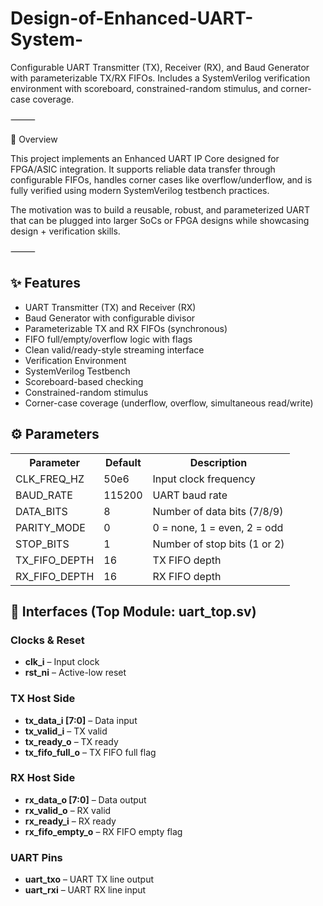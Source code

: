 # Design-of-Enhanced-UART-System-
Configurable UART Transmitter (TX), Receiver (RX), and Baud Generator with parameterizable TX/RX FIFOs. Includes a SystemVerilog verification environment with scoreboard, constrained-random stimulus, and corner-case coverage.

⸻

📘 Overview

This project implements an Enhanced UART IP Core designed for FPGA/ASIC integration. It supports reliable data transfer through configurable FIFOs, handles corner cases like overflow/underflow, and is fully verified using modern SystemVerilog testbench practices.

The motivation was to build a reusable, robust, and parameterized UART that can be plugged into larger SoCs or FPGA designs while showcasing design + verification skills.

⸻

<h2>✨ Features</h2>
<ul>
  <li>UART Transmitter (TX) and Receiver (RX)</li>
  <li>Baud Generator with configurable divisor</li>
  <li>Parameterizable TX and RX FIFOs (synchronous)</li>
  <li>FIFO full/empty/overflow logic with flags</li>
  <li>Clean valid/ready-style streaming interface</li>
  <li>Verification Environment</li>
  <li>SystemVerilog Testbench</li>
  <li>Scoreboard-based checking</li>
  <li>Constrained-random stimulus</li>
  <li>Corner-case coverage (underflow, overflow, simultaneous read/write)</li>
</ul>

<h2>⚙️ Parameters</h2>
<table>
  <tr>
    <th>Parameter</th>
    <th>Default</th>
    <th>Description</th>
  </tr>
  <tr>
    <td>CLK_FREQ_HZ</td>
    <td>50e6</td>
    <td>Input clock frequency</td>
  </tr>
  <tr>
    <td>BAUD_RATE</td>
    <td>115200</td>
    <td>UART baud rate</td>
  </tr>
  <tr>
    <td>DATA_BITS</td>
    <td>8</td>
    <td>Number of data bits (7/8/9)</td>
  </tr>
  <tr>
    <td>PARITY_MODE</td>
    <td>0</td>
    <td>0 = none, 1 = even, 2 = odd</td>
  </tr>
  <tr>
    <td>STOP_BITS</td>
    <td>1</td>
    <td>Number of stop bits (1 or 2)</td>
  </tr>
  <tr>
    <td>TX_FIFO_DEPTH</td>
    <td>16</td>
    <td>TX FIFO depth</td>
  </tr>
  <tr>
    <td>RX_FIFO_DEPTH</td>
    <td>16</td>
    <td>RX FIFO depth</td>
  </tr>
</table>

<h2>🔌 Interfaces (Top Module: uart_top.sv)</h2>

<h3>Clocks & Reset</h3>
<ul>
  <li><b>clk_i</b> – Input clock</li>
  <li><b>rst_ni</b> – Active-low reset</li>
</ul>

<h3>TX Host Side</h3>
<ul>
  <li><b>tx_data_i [7:0]</b> – Data input</li>
  <li><b>tx_valid_i</b> – TX valid</li>
  <li><b>tx_ready_o</b> – TX ready</li>
  <li><b>tx_fifo_full_o</b> – TX FIFO full flag</li>
</ul>

<h3>RX Host Side</h3>
<ul>
  <li><b>rx_data_o [7:0]</b> – Data output</li>
  <li><b>rx_valid_o</b> – RX valid</li>
  <li><b>rx_ready_i</b> – RX ready</li>
  <li><b>rx_fifo_empty_o</b> – RX FIFO empty flag</li>
</ul>

<h3>UART Pins</h3>
<ul>
  <li><b>uart_txo</b> – UART TX line output</li>
  <li><b>uart_rxi</b> – UART RX line input</li>
</ul>
